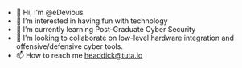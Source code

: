 - 👋 Hi, I’m @eDevious
- 👀 I’m interested in having fun with technology
- 🌱 I’m currently learning Post-Graduate Cyber Security
- 💞️ I’m looking to collaborate on low-level hardware integration and offensive/defensive cyber tools.
- 📫 How to reach me headdick@tuta.io

<!---
eDevious/eDevious is a ✨ special ✨ repository because its `README.md` (this file) appears on your GitHub profile.
You can click the Preview link to take a look at your changes.
--->
